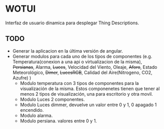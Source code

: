 
# WOTUI
Interfaz de usuario dinamica para desplegar Thing Descriptions.

## TODO

* Generar la aplicacion en la última versión de angular.
* Generar modulos para cada uno de los tipos de componentes (e.g. Temperatura(conexion a una api o virtualizacion de la misma), ~~Persianas~~, Alarma, ~~Luces~~, Velocidad del Viento, Oleaje, ~~Aforo~~, Estado Meteorológico, ~~Dimer~~, ~~LucesRGB~~, Calidad del Aire(Nitrogeno, CO2, Azufre) )
    * Modulo temperatura con 3 tipos de componentes para la visualización de la misma. Estos componenetes tienen que tener al menos 2 tipos de visualización, una para escritorio y otra movil.
    * Modulo Luces 2 componentes. 
    * Modulo Luces dimmer, devuelve un valor entre 0 y 1, 0 apagado 1 encendido.
    * Modulo alarma.
    * Modulo persiana. valores entre 0 y 1.
